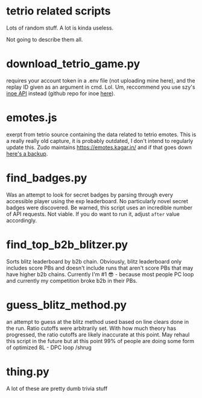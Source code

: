 # tetrio related scripts

Lots of random stuff. A lot is kinda useless.

Not going to describe them all.

# download_tetrio_game.py
requires your account token in a .env file (not uploading mine here), and the replay ID given as an argument in cmd. Lol. Um, reccommend you use szy's [inoe API](https://inoue.szy.lol/api/) instead (github repo for inoe [here](https://github.com/szymonszl/inoue)).

# emotes.js
exerpt from tetrio source containing the data related to tetrio emotes. This is a really really old capture, it is probably outdated, I don't intend to regularly update this. Zudo maintains https://emotes.kagar.in/ and if that goes down [here's a backup](https://github.com/swng/TETR.IO-emote-list).

# find_badges.py
Was an attempt to look for secret badges by parsing through every accessible player using the exp leaderboard. No particularly novel secret badges were discovered. Be warned, this script uses an incredible number of API requests. Not viable. If you do want to run it, adjust `after` value accordingly.

# find_top_b2b_blitzer.py
Sorts blitz leaderboard by b2b chain. Obviously, blitz leaderboard only includes score PBs and doesn't include runs that aren't score PBs that may have higher b2b chains. Currently I'm #1 😎 - because most people PC loop and currently my competition broke b2b in their PBs.

# guess_blitz_method.py
an attempt to guess at the blitz method used based on line clears done in the run. Ratio cutoffs were arbitrarily set. With how much theory has progressed, the ratio cutoffs are likely inaccurate at this point. May rehaul this script in the future but at this point 99% of people are doing some form of optimized 8L - DPC loop /shrug

# thing.py
A lot of these are pretty dumb trivia stuff